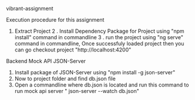 vibrant-assignment

Execution procedure for this assignment

1.  Extract Project
2 . Install Dependency Package for Project using "npm install" command in commandline
3 . run the project using "ng serve" command in commandline, Once successfuly loaded project then you can go checkout project "http://localhost:4200"



Backend Mock API JSON-Server

1. Install package of JSON-Server using "npm install -g json-server"
2. Now to project folder and find db.json file
3. Open a commandline where db.json is located and run this command to run mock api server " json-server --watch db.json"